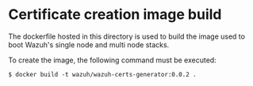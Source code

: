 # Certificate creation image build

The dockerfile hosted in this directory is used to build the image used to boot Wazuh's single node and multi node stacks.

To create the image, the following command must be executed:

```
$ docker build -t wazuh/wazuh-certs-generator:0.0.2 .
```
